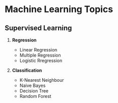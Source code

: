 # Machine Learning Topics
## Supervised Learning
1. **Regression**
    * Linear Regression
    * Multiple Regression
    * Logistic Rregression

2. **Classification**
    * K-Nearest Neighbour
    * Naive Bayes
    * Decision Tree
    * Random Forest
